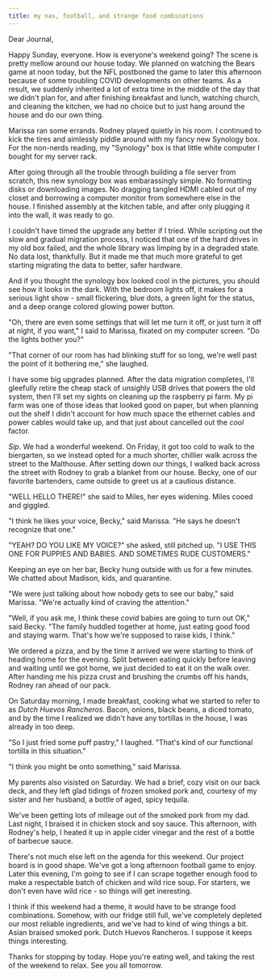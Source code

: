 ```yaml
---
title: my nas, football, and strange food combinations
---
```


Dear Journal,

Happy Sunday, everyone.  How is everyone's weekend going?  The scene
is pretty mellow around our house today.  We planned on watching the
Bears game at noon today, but the NFL postboned the game to later this
afternoon because of some troubling COVID developments on other teams.
As a result, we suddenly inherited a lot of extra time in the middle
of the day that we didn't plan for, and after finishing breakfast and
lunch, watching church, and cleaning the kitchen, we had no choice but
to just hang around the house and do our own thing.

Marissa ran some errands.  Rodney played quietly in his room.  I
continued to kick the tires and aimlessly piddle around with my fancy
new Synology box.  For the non-nerds reading, my "Synology" box is
that little white computer I bought for my server rack.

After going through all the trouble through building a file server
from scratch, this new synology box was embarassingly simple.  No
formatting disks or downloading images.  No dragging tangled HDMI
cabled out of my closet and borrowing a computer monitor from
somewhere else in the house.  I finished assembly at the kitchen
table, and after only plugging it into the wall, it was ready to go.

I couldn't have timed the upgrade any better if I tried.  While
scripting out the slow and gradual migration process, I noticed that
one of the hard drives in my old box failed, and the whole library was
limping by in a degraded state.  No data lost, thankfully.  But it
made me that much more grateful to get starting migrating the data to
better, safer hardware.

And if you thought the synology box looked cool in the pictures, you
should see how it looks in the dark.  With the bedroom lights off, it
makes for a serious light show - small flickering, blue dots, a green
light for the status, and a deep orange colored glowing power button.

"Oh, there are even some settings that will let me turn it off, or
just turn it off at night, if you want," I said to Marissa, fixated on
my computer screen.  "Do the lights bother you?"

"That corner of our room has had blinking stuff for so long, we're
well past the point of it bothering me," she laughed.

I have some big upgrades planned.  After the data migration completes,
I'll gleefully retire the cheap stack of unsighly USB drives that
powers the old system, then I'll set my sights on cleaning up the
raspberry pi farm.  My pi farm was one of those ideas that looked good
on paper, but when planning out the shelf I didn't account for how
much space the ethernet cables and power cables would take up, and
that just about cancelled out the _cool_ factor.

_Sip_.  We had a wonderful weekend.  On Friday, it got too cold to
walk to the biergarten, so we instead opted for a much shorter,
chillier walk across the street to the Malthouse.  After setting down
our things, I walked back across the street with Rodney to grab a
blanket from our house.  Becky, one of our favorite bartenders, came
outside to greet us at a cautious distance.

"WELL HELLO THERE!" she said to Miles, her eyes widening.  Miles cooed
and giggled.

"I think he likes your voice, Becky," said Marissa.  "He says he
doesn't recognize that one."

"YEAH?  DO YOU LIKE MY VOICE?" she asked, still pitched up.  "I USE
THIS ONE FOR PUPPIES AND BABIES.  AND SOMETIMES RUDE CUSTOMERS."

Keeping an eye on her bar, Becky hung outside with us for a few
minutes.  We chatted about Madison, kids, and quarantine.

"We were just talking about how nobody gets to see our baby," said
Marissa.  "We're actually kind of craving the attention."

"Well, if you ask me, I think these _covid_ babies are going to turn
out OK," said Becky.  "The family huddled together at home, just
eating good food and staying warm.  That's how we're supposed to raise
kids, I think."

We ordered a pizza, and by the time it arrived we were starting to
think of heading home for the evening.  Split between eating quickly
before leaving and waiting until we got home, we just decided to eat
it on the walk over.  After handing me his pizza crust and brushing
the crumbs off his hands, Rodney ran ahead of our pack.

On Saturday morning, I made breakfast, cooking what we started to
refer to as _Dutch Huevos Rancheros_.  Bacon, onions, black beans, a
diced tomato, and by the time I realized we didn't have any tortillas
in the house, I was already in too deep.

"So I just fried some puff pastry," I laughed.  "That's kind of our
functional tortilla in this situation."

"I think you might be onto something," said Marissa.

My parents also visisted on Saturday.  We had a brief, cozy visit on
our back deck, and they left glad tidings of frozen smoked pork and,
courtesy of my sister and her husband, a bottle of aged, spicy
tequila.

We've been getting lots of mileage out of the smoked pork from my
dad.  Last night, I braised it in chicken stock and soy sauce.  This
afternoon, with Rodney's help, I heated it up in apple cider vinegar
and the rest of a bottle of barbecue sauce. 

There's not much else left on the agenda for this weekend.  Our
project board is in good shape.  We've got a long afternoon football
game to enjoy.  Later this evening, I'm going to see if I can scrape
together enough food to make a respectable batch of chicken and wild
rice soup.  For starters, we don't even have wild rice - so things
will get ineresting.

I think if this weekend had a theme, it would have to be strange food
combinations.  Somehow, with our fridge still full, we've completely
depleted our most reliable ingredients, and we've had to kind of wing
things a bit.  Asian braised smoked pork.  Dutch Huevos Rancheros.  I
suppose it keeps things interesting.

Thanks for stopping by today.  Hope you're eating well, and taking the
rest of the weekend to relax.  See you all tomorrow.
